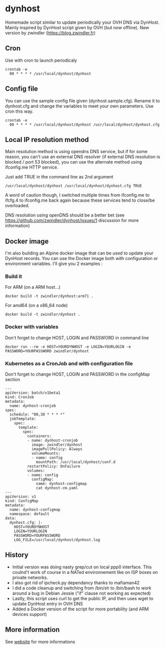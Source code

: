 # dynhost
Homemade script similar to update periodically your OVH DNS via DynHost. Mainly inspired by DynHost script given by OVH (but now offline).
New version by zwindler (https://blog.zwindler.fr)

## Cron
Use with cron to launch periodicaly

```
crontab -e
  00 * * * * /usr/local/dynhost/dynhost
```

## Config file

You can use the sample config file given (dynhost.sample.cfg). Rename it to dynhost.cfg and change the variables to meet your own parameters. Use cron this way.

```
crontab -e
  00 * * * * /usr/local/dynhost/dynhost /usr/local/dynhost/dynhost.cfg
```

## Local IP resolution method

Main resolution method is using opendns DNS service, but if for some reason, you can't use an external DNS resolver (if external DNS resolution is blocked / port 53 blocked), you can use the alternate method using ifconfig.me HTTP service.

Just add TRUE in the command line as 2nd argument

```
/usr/local/dynhost/dynhost /usr/local/dynhost/dynhost.cfg TRUE
```

A word of caution though, I switched multiple times from ifconfig.me to ifcfg.4 to ifconfig.me back again because these services tend to close/be overloaded. 

DNS resolution using openDNS should be a better bet (see https://github.com/zwindler/dynhost/issues/1 discussion for more information)

## Docker image

I'm also building an Alpine docker image that can be used to update your DynHost records. You can use the Docker image both with configuration or environment variables. I'll give you 2 examples :

### Build it

For ARM (on a ARM host...)

```
docker build -t zwindler/dynhost:arm71 .
```

For amd64 (on a x86\_64 node)

```
docker build -t zwindler/dynhost .
```

### Docker with variables

Don't forget to change HOST, LOGIN and PASSWORD in command line

```
docker run --rm -e HOST=YOURDYNHOST -e LOGIN=YOURLOGIN -e PASSWORD=YOURPASSWORD zwindler/dynhost
```

### Kubernetes as a CronJob and with configuration file 

Don't forget to change HOST, LOGIN and PASSWORD in the configMap section

```
---
apiVersion: batch/v1beta1
kind: CronJob
metadata:
  name: dynhost-cronjob
spec:
  schedule: "00,30 * * * *"
  jobTemplate:
    spec:
      template:
        spec:
          containers:
          - name: dynhost-cronjob
            image: zwindler/dynhost
            imagePullPolicy: Always
            volumeMounts:
            - name: config
              mountPath: /usr/local/dynhost/conf.d
          restartPolicy: OnFailure
          volumes:
          - name: config
            configMap:
              name: dynhost-configmap
              cat dynhost-cm.yaml
---
apiVersion: v1
kind: ConfigMap
metadata:
  name: dynhost-configmap
  namespace: default
data:
  dynhost.cfg: |-
    HOST=YOURDYNHOST
    LOGIN=YOURLOGIN
    PASSWORD=YOURPASSWORD
    LOG_FILE=/usr/local/dynhost/dynhost.log
```

## History

* Initial version was doing  nasty grep/cut on local ppp0 interface. This coulnd't work of course in a NATed environnement like on ISP boxes on private networks.
* I also got rid of ipcheck.py dependancy thanks to mafiaman42
* I did a code cleanup and switching from /bin/sh to /bin/bash to work around a bug in Debian Jessie ("if" clause not working as expected)
* Lastly, this script uses curl to get the public IP, and then uses wget to update DynHost entry in OVH DNS
* Added a Docker version of the script for more portability (and ARM devices support)

## More information

See [website](https://blog.zwindler.fr/2014/09/22/mise-a-jour-de-votre-dns-chez-ovh-avec-dynhost/) for more informations
